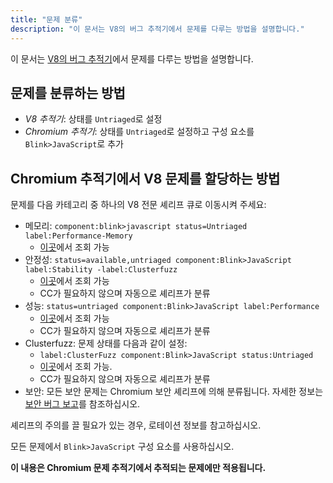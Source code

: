 ```yaml
---
title: "문제 분류"
description: "이 문서는 V8의 버그 추적기에서 문제를 다루는 방법을 설명합니다."
---
```

이 문서는 [V8의 버그 추적기](/bugs)에서 문제를 다루는 방법을 설명합니다.

## 문제를 분류하는 방법

- *V8 추적기*: 상태를 `Untriaged`로 설정
- *Chromium 추적기*: 상태를 `Untriaged`로 설정하고 구성 요소를 `Blink>JavaScript`로 추가

## Chromium 추적기에서 V8 문제를 할당하는 방법

문제를 다음 카테고리 중 하나의 V8 전문 셰리프 큐로 이동시켜 주세요:

- 메모리: `component:blink>javascript status=Untriaged label:Performance-Memory`
    - [이곳](https://bugs.chromium.org/p/chromium/issues/list?can=2&q=component%3Ablink%3Ejavascript+status%3DUntriaged+label%3APerformance-Memory+&colspec=ID+Pri+M+Stars+ReleaseBlock+Cr+Status+Owner+Summary+OS+Modified&x=m&y=releaseblock&cells=tiles)에서 조회 가능
- 안정성: `status=available,untriaged component:Blink>JavaScript label:Stability -label:Clusterfuzz`
    - [이곳](https://bugs.chromium.org/p/chromium/issues/list?can=2&q=status%3Davailable%2Cuntriaged+component%3ABlink%3EJavaScript+label%3AStability+-label%3AClusterfuzz&colspec=ID+Pri+M+Stars+ReleaseBlock+Component+Status+Owner+Summary+OS+Modified&x=m&y=releaseblock&cells=ids)에서 조회 가능
    - CC가 필요하지 않으며 자동으로 셰리프가 분류
- 성능: `status=untriaged component:Blink>JavaScript label:Performance`
    - [이곳](https://bugs.chromium.org/p/chromium/issues/list?colspec=ID%20Pri%20M%20Stars%20ReleaseBlock%20Cr%20Status%20Owner%20Summary%20OS%20Modified&x=m&y=releaseblock&cells=tiles&q=component%3Ablink%3Ejavascript%20status%3DUntriaged%20label%3APerformance&can=2)에서 조회 가능
    - CC가 필요하지 않으며 자동으로 셰리프가 분류
- Clusterfuzz: 문제 상태를 다음과 같이 설정:
    - `label:ClusterFuzz component:Blink>JavaScript status:Untriaged`
    - [이곳](https://bugs.chromium.org/p/chromium/issues/list?can=2&q=label%3AClusterFuzz+component%3ABlink%3EJavaScript+status%3AUntriaged&colspec=ID+Pri+M+Stars+ReleaseBlock+Component+Status+Owner+Summary+OS+Modified&x=m&y=releaseblock&cells=ids)에서 조회 가능.
    - CC가 필요하지 않으며 자동으로 셰리프가 분류
- 보안: 모든 보안 문제는 Chromium 보안 셰리프에 의해 분류됩니다. 자세한 정보는 [보안 버그 보고](/docs/security-bugs)를 참조하십시오.

셰리프의 주의를 끌 필요가 있는 경우, 로테이션 정보를 참고하십시오.

모든 문제에서 `Blink>JavaScript` 구성 요소를 사용하십시오.

**이 내용은 Chromium 문제 추적기에서 추적되는 문제에만 적용됩니다.**
